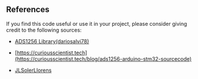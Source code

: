 ## References

If you find this code useful or use it in your project, please consider giving credit to the following sources:

- [ADS1256 Library(dariosalvi78)](https://gist.github.com/dariosalvi78/f2e990b4317199d235bbf5963c3486ae)

- [https://curiousscientist.tech](https://curiousscientist.tech/blog/ads1256-arduino-stm32-sourcecode)

- [JLSolerLlorens](https://github.com/JLSolerLlorens/Geophonino-W/tree/master)


